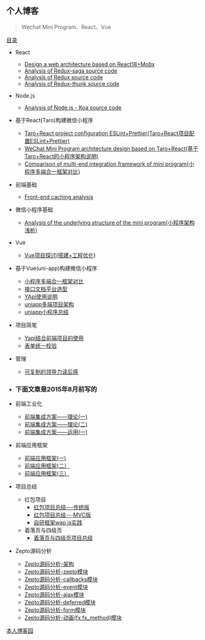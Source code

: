 ## 个人博客
> Wechat Mini Program、React、Vue
  

  [目录](https://github.com/mominger/blog/issues)
  - React
     - [Design a web architecture based on React18+Mobx](https://github.com/mominger/blog/issues/40)
     - [Analysis of Redux-saga source code](https://github.com/mominger/blog/issues/38)
     - [Analysis of Redux source code](https://github.com/mominger/blog/issues/36)
     - [Analysis of Redux-thunk source code](https://github.com/mominger/blog/issues/37)
  - Node.js
     - [Analysis of Node.js - Koa source code](https://github.com/mominger/blog/issues/39)
  - 基于React(Taro)构建微信小程序
     - [Taro+React project configuration ESLint+Prettier(Taro+React项目配置ESLint+Prettier)](https://github.com/mominger/blog/issues/35)
     - [WeChat Mini Program architecture design based on Taro+React(基于Taro+React的小程序架构说明)](https://github.com/mominger/blog/issues/34)
     - [Comparison of multi-end integration framework of mini program(小程序多端合一框架对比)](https://github.com/mominger/blog/issues/30)
  - 前端基础
     - [Front-end caching analysis](https://github.com/mominger/blog/issues/32)
  - 微信小程序基础
     - [Analysis of the underlying structure of the mini program(小程序架构浅析)](https://github.com/mominger/blog/issues/31)
  - Vue
    - [Vue项目探讨(搭建+工程优化)](https://github.com/mominger/blog/issues/26)
  - 基于Vue(uni-app)构建微信小程序
    - [小程序多端合一框架对比](https://github.com/mominger/blog/issues/19)
    - [接口文档平台选型](https://github.com/mominger/blog/issues/20)
    - [YApi使用说明](https://github.com/mominger/blog/issues/21)
    - [uniapp多端项目架构](https://github.com/mominger/blog/issues/22)
    - [uniapp小程序总结](https://github.com/mominger/blog/issues/28)
    
  - 项目简笔
    - [Yapi结合前端项目的使用](https://github.com/mominger/blog/issues/24)
    - [表单统一校验](https://github.com/mominger/blog/issues/25)

  - 管理
    - [可复制的领导力读后感](https://github.com/mominger/blog/issues/23)

  - ### 下面文章是2015年8月前写的
  - 前端工业化
     - [前端集成方案——理论(一)](https://github.com/mominger/blog/issues/1)
     - [前端集成方案——理论(二)](https://github.com/mominger/blog/issues/2)
     - [前端集成方案——运用(一)](https://github.com/mominger/blog/issues/3)
  - 前端应用框架
     - [前端应用框架(一)](https://github.com/mominger/blog/issues/4)
     - [前端应用框架(二）](https://github.com/mominger/blog/issues/5)
     - [前端应用框架(三）](https://github.com/mominger/blog/issues/17)
  - 项目总结
     - 红包项目   
        - [红包项目总结---传统版](https://github.com/mominger/blog/issues/6)
        - [红包项目总结---MVC版](https://github.com/mominger/blog/issues/7)
        - [自研框架wap.js实践](https://github.com/mominger/blog/issues/8)
     - 着落页与四级页
        - [着落页与四级页项目总结](https://github.com/mominger/blog/issues/18)
  - Zepto源码分析
     - [Zepto源码分析-架构](https://github.com/mominger/blog/issues/9)
     - [Zepto源码分析-zepto模块](https://github.com/mominger/blog/issues/10)
     - [Zepto源码分析-callbacks模块](https://github.com/mominger/blog/issues/11)
     - [Zepto源码分析-event模块](https://github.com/mominger/blog/issues/12)
     - [Zepto源码分析-ajax模块](https://github.com/mominger/blog/issues/13)
     - [Zepto源码分析-deferred模块](https://github.com/mominger/blog/issues/14)
     - [Zepto源码分析-form模块](https://github.com/mominger/blog/issues/15)
     - [Zepto源码分析-动画(fx fx_method)模块](https://github.com/mominger/blog/issues/16)    


   
[本人博客园](http://www.cnblogs.com/mominger/)
